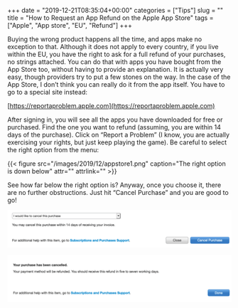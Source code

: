 +++
date = "2019-12-21T08:35:04+00:00"
categories = ["Tips"]
slug = ""
title = "How to Request an App Refund on the Apple App Store"
tags = ["Apple", "App store", "EU", "Refund"]
+++

Buying the wrong product happens all the time, and apps make no exception to that. Although it does not apply to every country, if you live within the EU, you have the right to ask for a full refund of your purchases, no strings attached. You can do that with apps you have bought from the App Store too, without having to provide an explanation. It is actually very easy, though providers try to put a few stones on the way. In the case of the App Store, I don’t think you can really do it from the app itself. You have to go to a special site instead:

[https://reportaproblem.apple.com](https://reportaproblem.apple.com)

After signing in, you will see all the apps you have downloaded for free or purchased. Find the one you want to refund (assuming, you are within 14 days of the purchase). Click on “Report a Problem” (I know, you are actually exercising your rights, but just keep playing the game). Be careful to select the right option from the menu:

{{< figure src="/images/2019/12/appstore1.png" caption="The right option is down below" attr="" attrlink="" >}}

See how far below the right option is? Anyway, once you choose it, there are no further obstructions. Just hit “Cancel Purchase” and you are good to go!

![](/images/2019/12/appstore2.png)

![](/images/2019/12/appstore3.png)
